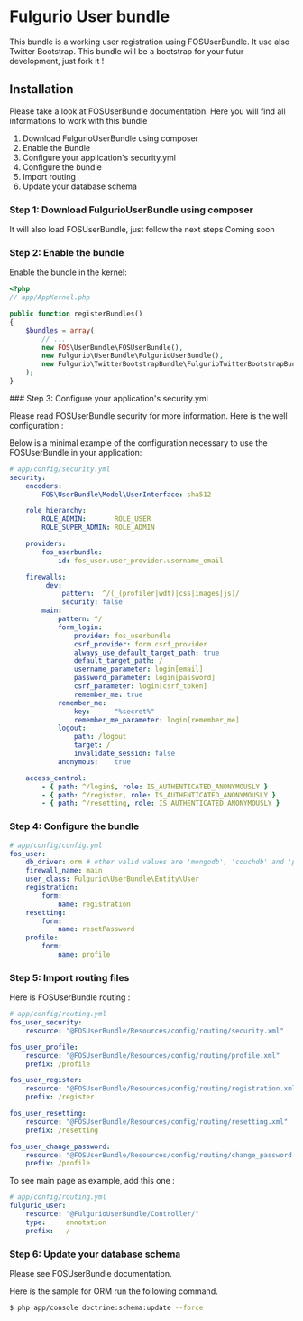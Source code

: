 Fulgurio User bundle
========================

This bundle is a working user registration using FOSUserBundle. It use also
Twitter Bootstrap.
This bundle will be a bootstrap for your futur development, just fork it !

## Installation

Please take a look at FOSUserBundle documentation. Here you will find all
informations to work with this bundle

1. Download FulgurioUserBundle using composer
2. Enable the Bundle
3. Configure your application's security.yml
4. Configure the bundle
5. Import routing
6. Update your database schema

### Step 1: Download FulgurioUserBundle using composer

It will also load FOSUserBundle, just follow the next steps
Coming soon

### Step 2: Enable the bundle

Enable the bundle in the kernel:

``` php
<?php
// app/AppKernel.php

public function registerBundles()
{
    $bundles = array(
        // ...
        new FOS\UserBundle\FOSUserBundle(),
        new Fulgurio\UserBundle\FulgurioUserBundle(),
        new Fulgurio\TwitterBootstrapBundle\FulgurioTwitterBootstrapBundle()
    );
}
```

### Step 3: Configure your application's security.yml

Please read FOSUserBundle security for more information. Here is the well
configuration :

Below is a minimal example of the configuration necessary to use the
FOSUserBundle in your application:

``` yaml
# app/config/security.yml
security:
    encoders:
        FOS\UserBundle\Model\UserInterface: sha512

    role_hierarchy:
        ROLE_ADMIN:       ROLE_USER
        ROLE_SUPER_ADMIN: ROLE_ADMIN

    providers:
        fos_userbundle:
            id: fos_user.user_provider.username_email

    firewalls:
         dev:
             pattern:  ^/(_(profiler|wdt)|css|images|js)/
             security: false
        main:
            pattern: ^/
            form_login:
                provider: fos_userbundle
                csrf_provider: form.csrf_provider
                always_use_default_target_path: true
                default_target_path: /
                username_parameter: login[email]
                password_parameter: login[password]
                csrf_parameter: login[csrf_token]
                remember_me: true
            remember_me:
                key:      "%secret%"
                remember_me_parameter: login[remember_me]
            logout:
                path: /logout
                target: /
                invalidate_session: false
            anonymous:    true

    access_control:
        - { path: ^/login$, role: IS_AUTHENTICATED_ANONYMOUSLY }
        - { path: ^/register, role: IS_AUTHENTICATED_ANONYMOUSLY }
        - { path: ^/resetting, role: IS_AUTHENTICATED_ANONYMOUSLY }
```

### Step 4: Configure the bundle

``` yaml
# app/config/config.yml
fos_user:
    db_driver: orm # other valid values are 'mongodb', 'couchdb' and 'propel'
    firewall_name: main
    user_class: Fulgurio\UserBundle\Entity\User
    registration:
        form:
            name: registration
    resetting:
        form:
            name: resetPassword
    profile:
        form:
            name: profile
```

### Step 5: Import routing files

Here is FOSUserBundle routing :

``` yaml
# app/config/routing.yml
fos_user_security:
    resource: "@FOSUserBundle/Resources/config/routing/security.xml"

fos_user_profile:
    resource: "@FOSUserBundle/Resources/config/routing/profile.xml"
    prefix: /profile

fos_user_register:
    resource: "@FOSUserBundle/Resources/config/routing/registration.xml"
    prefix: /register

fos_user_resetting:
    resource: "@FOSUserBundle/Resources/config/routing/resetting.xml"
    prefix: /resetting

fos_user_change_password:
    resource: "@FOSUserBundle/Resources/config/routing/change_password.xml"
    prefix: /profile
```

To see main page as example, add this one :

``` yaml
# app/config/routing.yml
fulgurio_user:
    resource: "@FulgurioUserBundle/Controller/"
    type:     annotation
    prefix:   /
```

### Step 6: Update your database schema

Please see FOSUserBundle documentation.

Here is the sample for ORM run the following command.

``` bash
$ php app/console doctrine:schema:update --force
```
